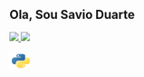 ## Ola, Sou Savio Duarte
 <div>
  <a href="https://github.com/saviodmo">
  <img height="180em" src="https://github-readme-stats.vercel.app/api?username=rafaballerini&show_icons=true&theme=dracula&include_all_commits=true&count_private=true"/>
  <img height="180em" src="https://github-readme-stats.vercel.app/api/top-langs/?username=rafaballerini&layout=compact&langs_count=7&theme=dracula"/>
</div>
<div style="display: inline_block"><br>
  <img align="center" alt="Savio-Python" height="30" width="40" src="https://raw.githubusercontent.com/devicons/devicon/master/icons/python/python-original.svg">
</div>
